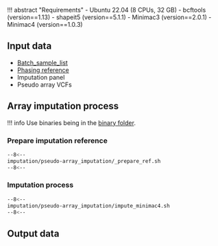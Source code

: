 !!! abstract "Requirements"
    - Ubuntu 22.04 (8 CPUs, 32 GB)
    - bcftools (version==1.13)
    - shapeit5 (version==5.1.1)
    - Minimac3 (version==2.0.1)
    - Minimac4 (version==1.0.3)

## Input data

- [Batch_sample_list][2]
- [Phasing reference][1]
- Imputation panel
- Pseudo array VCFs

## Array imputation process

!!! info
    Use binaries being in the [binary folder][4].

### Prepare imputation reference

```bash linenums="1"
--8<--
imputation/pseudo-array_imputation/_prepare_ref.sh
--8<--
```
### Imputation process 

```bash linenums="1"
--8<--
imputation/pseudo-array_imputation/impute_minimac4.sh
--8<--
```

## Output data




[1]: https://github.com/KTest-VN/lps_paper/tree/main/support_data/maps 
[2]: https://github.com/KTest-VN/lps_paper/tree/main/support_data/sample_list
[4]: https://github.com/KTest-VN/lps_paper/tree/main/imputation/pseudo-array_imputation/bin